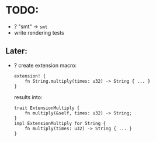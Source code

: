 # TODO:
- ? "smt" -> `smt`
- write rendering tests



## Later:
- ? create extension macro:

  ```
  extension! {
      fn String.multiply(times: u32) -> String { ... }
  }
  ```
  results into:
  ```
  trait ExtensionMultiply {
      fn multiply(&self, times: u32) -> String;
  }
  impl ExtensionMultiply for String {
      fn multiply(times: u32) -> String { ... }
  }
  ```

